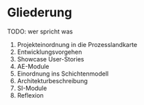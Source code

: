 # Gliederung

TODO: wer spricht was

1. Projekteinordnung in die Prozesslandkarte
2. Entwicklungsvorgehen
3. Showcase User-Stories
4. AE-Module
5. Einordnung ins Schichtenmodell
6. Architekturbeschreibung
7. SI-Module
8. Reflexion
